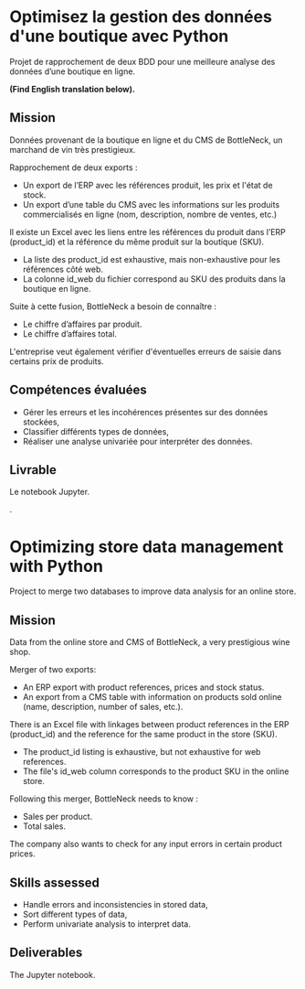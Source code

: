 # Optimisez la gestion des données d'une boutique avec Python

Projet de rapprochement de deux BDD pour une meilleure analyse des données d’une boutique en ligne.

**(Find English translation below).**

## Mission

Données provenant de la boutique en ligne et du CMS de BottleNeck, un marchand de vin très prestigieux.

Rapprochement de deux exports :
  * Un export de l’ERP avec les références produit, les prix et l'état de stock.
  * Un export d’une table du CMS avec les informations sur les produits commercialisés en ligne (nom, description, nombre de ventes, etc.)

Il existe un Excel avec les liens entre les références du produit dans l’ERP (product_id) et la référence du même produit sur la boutique (SKU).
  * La liste des product_id est exhaustive, mais non-exhaustive pour les références côté web.
  * La colonne id_web du fichier correspond au SKU des produits dans la boutique en ligne.

Suite à cette fusion, BottleNeck a besoin de connaître :
 * Le chiffre d’affaires par produit.
 * Le chiffre d’affaires total.
      
L'entreprise veut également vérifier d'éventuelles erreurs de saisie dans certains prix de produits.
  
## Compétences évaluées

* Gérer les erreurs et les incohérences présentes sur des données stockées,
* Classifier différents types de données,
* Réaliser une analyse univariée pour interpréter des données.

## Livrable

Le notebook Jupyter.


.


# Optimizing store data management with Python
Project to merge two databases to improve data analysis for an online store.

## Mission

Data from the online store and CMS of BottleNeck, a very prestigious wine shop.

Merger of two exports:
  * An ERP export with product references, prices and stock status.
  * An export from a CMS table with information on products sold online (name, description, number of sales, etc.).

There is an Excel file with linkages between product references in the ERP (product_id) and the reference for the same product in the store (SKU).
  * The product_id listing is exhaustive, but not exhaustive for web references.
  * The file's id_web column corresponds to the product SKU in the online store.

Following this merger, BottleNeck needs to know :
 * Sales per product.
 * Total sales.
      
The company also wants to check for any input errors in certain product prices.
  
## Skills assessed

* Handle errors and inconsistencies in stored data,
* Sort different types of data,
* Perform univariate analysis to interpret data.

## Deliverables

The Jupyter notebook.
